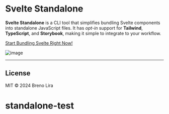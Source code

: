 # Svelte Standalone

**Svelte Standalone** is a CLI tool that simplifies bundling Svelte components into standalone JavaScript files. It has _opt-in_ support for **Tailwind**, **TypeScript**, and **Storybook**, making it simple to integrate to your workflow.

[Start Bundling Svelte Right Now!](https://standalone.brenoliradev.com/)

![image](https://github.com/user-attachments/assets/88123f50-28a1-4ee9-8db9-4633dff6abbe)

---

## License

MIT © 2024 Breno Lira

# standalone-test
